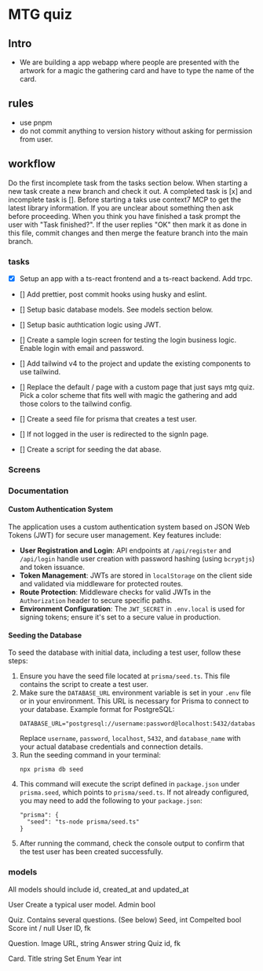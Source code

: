 # MTG quiz

## Intro
- We are building a app webapp where people are presented with the artwork for a magic the gathering card and have to type the name of the card.

## rules
- use pnpm
- do not commit anything to version history without asking for permission from user.

## workflow 
Do the first incomplete task from the tasks section below.  When starting a new task create a new branch and check it out.  A completed task is [x] and incomplete task is []. Before starting a taks use context7 MCP to get the latest library information. If you are unclear about something then ask before proceeding. When you think you have finished a task prompt the user with "Task finished?". If the user replies "OK" then mark it as done in this file, commit changes and then merge the feature branch into the main branch.

### tasks 
- [x] Setup an app with a ts-react frontend and a ts-react backend. Add trpc.
- [] Add prettier, post commit hooks using husky and eslint.
- [] Setup basic database models. See models section below. 
- [] Setup basic authtication logic using JWT. 
- [] Create a sample login screen for testing the login business logic. Enable login with email and password.
- [] Add tailwind v4 to the project and update the existing components to use tailwind.
- [] Replace the default / page with a custom page that just says mtg quiz. Pick a color scheme that fits well with magic the gathering and add those colors to the tailwind config.
- [] Create a seed file for prisma that creates a test user.
- [] If not logged in the user is redirected to the signIn page.

- [] Create a script for seeding the dat abase. 



### Screens


### Documentation

#### Custom Authentication System
The application uses a custom authentication system based on JSON Web Tokens (JWT) for secure user management. Key features include:
- **User Registration and Login**: API endpoints at `/api/register` and `/api/login` handle user creation with password hashing (using `bcryptjs`) and token issuance.
- **Token Management**: JWTs are stored in `localStorage` on the client side and validated via middleware for protected routes.
- **Route Protection**: Middleware checks for valid JWTs in the `Authorization` header to secure specific paths.
- **Environment Configuration**: The `JWT_SECRET` in `.env.local` is used for signing tokens; ensure it's set to a secure value in production.

#### Seeding the Database
To seed the database with initial data, including a test user, follow these steps:
1. Ensure you have the seed file located at `prisma/seed.ts`. This file contains the script to create a test user.
2. Make sure the `DATABASE_URL` environment variable is set in your `.env` file or in your environment. This URL is necessary for Prisma to connect to your database. Example format for PostgreSQL:
   ```
   DATABASE_URL="postgresql://username:password@localhost:5432/database_name"
   ```
   Replace `username`, `password`, `localhost`, `5432`, and `database_name` with your actual database credentials and connection details.
3. Run the seeding command in your terminal:
   ```
   npx prisma db seed
   ```
4. This command will execute the script defined in `package.json` under `prisma.seed`, which points to `prisma/seed.ts`. If not already configured, you may need to add the following to your `package.json`:
   ```
   "prisma": {
     "seed": "ts-node prisma/seed.ts"
   }
   ```
5. After running the command, check the console output to confirm that the test user has been created successfully.

### models 
All models should include id, created_at and updated_at

User
Create a typical user model. 
Admin bool

Quiz.
Contains several questions. (See below)
Seed, int
Compelted bool
Score int / null
User ID, fk 


Question. 
Image URL, string 
Answer string 
Quiz id, fk

Card.
Title string
Set Enum
Year int
